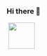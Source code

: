 ### Hi there 👋
<img src="" wigth="1080" />


<img src="https://media.giphy.com/media/LnQjpWaON8nhr21vNW/giphy.gif" width="60">

